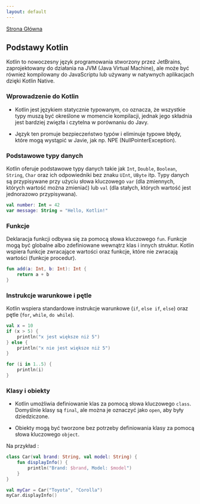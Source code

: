 ```yaml
---
layout: default
---
```


[Strona Główna](index.md)

## Podstawy Kotlin

Kotlin to nowoczesny język programowania stworzony przez JetBrains, zaprojektowany do działania na JVM (Java Virtual Machine), ale może być również kompilowany do JavaScriptu lub używany w natywnych aplikacjach dzięki Kotlin Native.

### Wprowadzenie do Kotlin

* Kotlin jest językiem statycznie typowanym, co oznacza, że wszystkie typy muszą być określone w momencie kompilacji, jednak jego składnia jest bardziej zwięzła i czytelna w porównaniu do Javy.

* Język ten promuje bezpieczeństwo typów i eliminuje typowe błędy, które mogą wystąpić w Javie, jak np. NPE (NullPointerException).

### Podstawowe typy danych

Kotlin oferuje podstawowe typy danych takie jak `Int`, `Double`, `Boolean`, `String`, `Char` oraz ich odpowiedniki bez znaku `UInt`, `UByte` itp.
Typy danych są przypisywane przy użyciu słowa kluczowego `var` (dla zmiennych, których wartość można zmieniać) lub `val` (dla stałych, których wartość jest jednorazowo przypisywana).

```kotlin
val number: Int = 42
var message: String = "Hello, Kotlin!"
```

### Funkcje

Deklaracja funkcji odbywa się za pomocą słowa kluczowego `fun`. Funkcje mogą być globalne albo zdefiniowane wewnątrz klas i innych struktur. Kotlin wspiera funkcje zwracające wartości oraz funkcje, które nie zwracają wartości (funkcje procedur).

```kotlin
fun add(a: Int, b: Int): Int {
    return a + b
}
```
### Instrukcje warunkowe i pętle

Kotlin wspiera standardowe instrukcje warunkowe (`if`, `else if`, `else`) oraz pętle (`for`, `while`, `do while`).

```kotlin
val x = 10
if (x > 5) {
    println("x jest większe niż 5")
} else {
    println("x nie jest większe niż 5")
}

for (i in 1..5) {
    println(i)
}
```

### Klasy i obiekty

* Kotlin umożliwia definiowanie klas za pomocą słowa kluczowego `class`. Domyślnie klasy są `final`, ale można je oznaczyć jako `open`, aby były dziedziczone.

* Obiekty mogą być tworzone bez potrzeby definiowania klasy za pomocą słowa kluczowego `object`.

Na przykład :
```kotlin
class Car(val brand: String, val model: String) {
    fun displayInfo() {
        println("Brand: $brand, Model: $model")
    }
}

val myCar = Car("Toyota", "Corolla")
myCar.displayInfo()
```